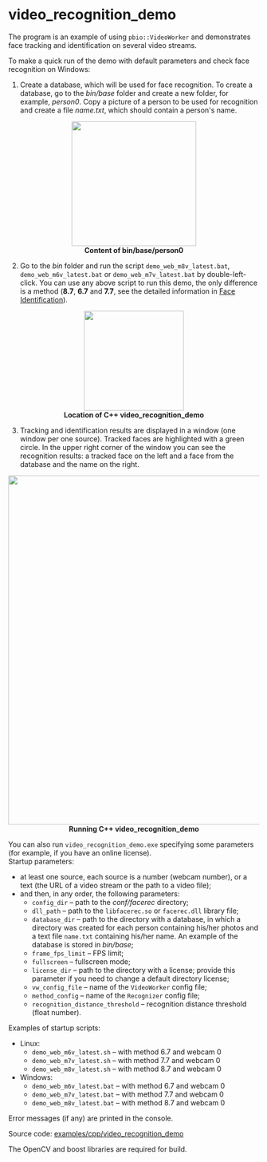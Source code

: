 # video_recognition_demo

The program is an example of using `pbio::VideoWorker` and demonstrates face tracking and identification on several video streams.

To make a quick run of the demo with default parameters and check face recognition on Windows:

1. Create a database, which will be used for face recognition. To create a database, go to the *bin/base* folder and create a new folder, for example, *person0*. Copy a picture of a person to be used for recognition and create a file *name.txt*, which should contain a person's name.

<p align="center">
<img width="250" src="../img/video_rec_base_folder.png"><br>
<b>Content of bin/base/person0</b>
</p>

2. Go to the *bin* folder and run the script `demo_web_m8v_latest.bat`, `demo_web_m6v_latest.bat` or `demo_web_m7v_latest.bat` by double-left-click. You can use any above script to run this demo, the only difference is a method (**8.7**, **6.7** and **7.7**, see the detailed information in [Face Identification](../development/face_identification.md)).

<p align="center">
<img width="200" src="../img/cpp_video_recognition.png"><br>
<b>Location of C++ video_recognition_demo</b>
</p>

3. Tracking and identification results are displayed in a window (one window per one source). Tracked faces are highlighted with a green circle. In the upper right corner of the window you can see the recognition results: a tracked face on the left and a face from the database and the name on the right.

<p align="center">
<img width="700" src="../img/video_rec_demo_result.png"><br>
<b>Running C++ video_recognition_demo</b>
</p>

You can also run `video_recognition_demo.exe` specifying some parameters (for example, if you have an online license).  
Startup parameters:

* at least one source, each source is a number (webcam number), or a text (the URL of a video stream or the path to a video file);
* and then, in any order, the following parameters:
    * `config_dir` – path to the *conf/facerec* directory;
    * `dll_path` – path to the `libfacerec.so` or `facerec.dll` library file;
    * `database_dir` – path to the directory with a database, in which a directory was created for each person containing his/her photos and a text file `name.txt` containing his/her name. An example of the database is stored in *bin/base*;
    * `frame_fps_limit` – FPS limit;
    * `fullscreen` – fullscreen mode;
    * `license_dir` – path to the directory with a license; provide this parameter if you need to change a default directory license;
    * `vw_config_file` – name of the `VideoWorker` config file;
    * `method_config` – name of the `Recognizer` config file;
    * `recognition_distance_threshold` – recognition distance threshold (float number).

Examples of startup scripts:

* Linux:
    * `demo_web_m6v_latest.sh` – with method 6.7 and webcam 0
    * `demo_web_m7v_latest.sh` – with method 7.7 and webcam 0
    * `demo_web_m8v_latest.sh` – with method 8.7 and webcam 0
* Windows:
    * `demo_web_m6v_latest.bat` – with method 6.7 and webcam 0
    * `demo_web_m7v_latest.bat` – with method 7.7 and webcam 0
    * `demo_web_m8v_latest.bat` – with method 8.7 and webcam 0

Error messages (if any) are printed in the console.

Source code: [examples/cpp/video_recognition_demo](../../examples/cpp/video_recognition_demo)

The OpenCV and boost libraries are required for build.
